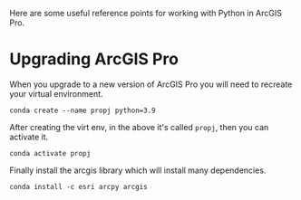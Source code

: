 Here are some useful reference points for working with Python in ArcGIS Pro.

# Upgrading ArcGIS Pro
When you upgrade to a new version of ArcGIS Pro you will need to recreate your virtual environment.

`conda create --name propj python=3.9`

After creating the virt env, in the above it's called `propj`, then you can activate it.  

`conda activate propj`

Finally install the arcgis library which will install many dependencies.

`conda install -c esri arcpy arcgis`
